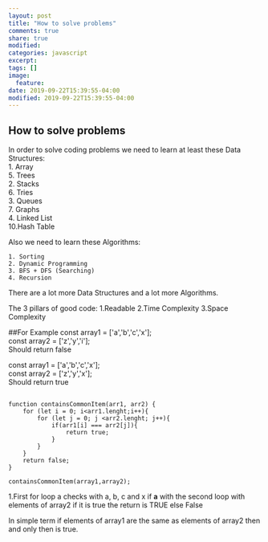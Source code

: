 ```yaml
---
layout: post
title: "How to solve problems"
comments: true
share: true
modified:
categories: javascript
excerpt:
tags: []
image:
  feature:
date: 2019-09-22T15:39:55-04:00
modified: 2019-09-22T15:39:55-04:00
---
```


## How to solve problems

In order to solve coding problems we need to learn at least these Data Structures:<br>
	1. Array<br>						5. Trees<br>
	2. Stacks<br>						6. Tries<br>
	3. Queues<br>						7. Graphs<br>
	4. Linked List<br>					10.Hash Table<br>


Also we need to learn these Algorithms:

	1. Sorting
	2. Dynamic Programming
	3. BFS + DFS (Searching)
	4. Recursion

There are a lot more Data Structures and a lot more Algorithms.

The 3 pillars of good code: 
	1.Readable 
	2.Time Complexity 
	3.Space Complexity

##For Example
const array1 = ['a','b','c','x'];<br>
const array2 = ['z','y','i'];<br>
Should return false<br>


const array1 = ['a','b','c','x'];<br>
const array2 = ['z','y','x'];<br>
Should return true<br>
##

~~~
function containsCommonItem(arr1, arr2) {
	for (let i = 0; i<arr1.lenght;i++){
		for (let j = 0; j <arr2.lenght; j++){
			if(arr1[i] === arr2[j]){
				return true;
			}
		}
	}
	return false;
}

containsCommonItem(array1,array2);

~~~

1.First for loop a checks with a, b, c and x if <strong>a</strong> with the second loop with elements of array2 if it is true the return is TRUE else False
<br>

In simple term if elements of array1 are the same as elements of array2 then and only then is true.

